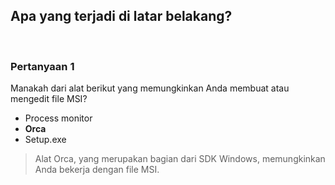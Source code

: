 ## Apa yang terjadi di latar belakang?

<br>

### Pertanyaan 1

Manakah dari alat berikut yang memungkinkan Anda membuat atau mengedit file MSI?

* Process monitor
* **Orca**
* Setup.exe

> Alat Orca, yang merupakan bagian dari SDK Windows, memungkinkan Anda bekerja dengan file MSI.
